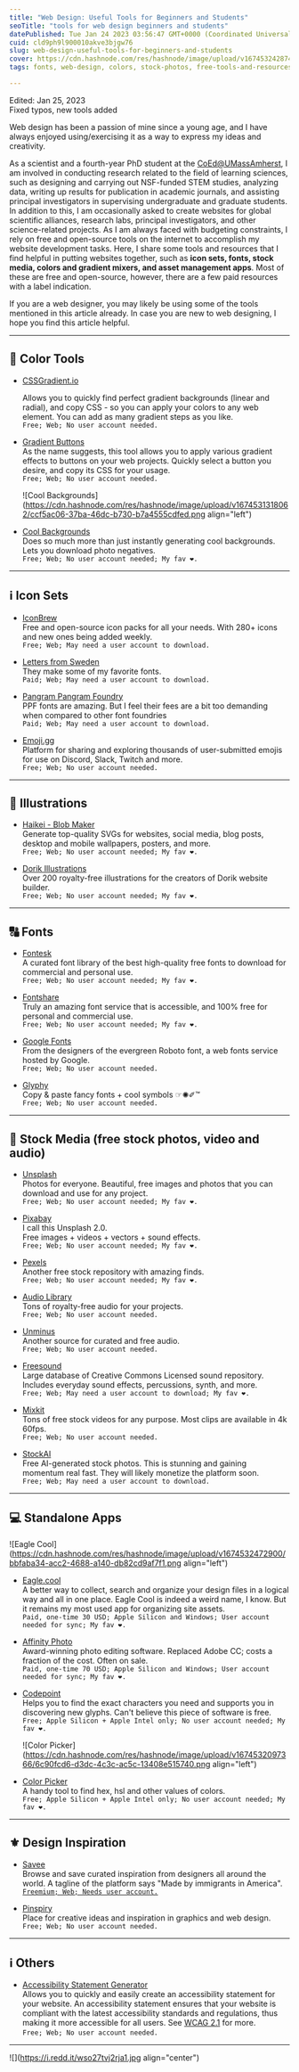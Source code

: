 ```yaml
---
title: "Web Design: Useful Tools for Beginners and Students"
seoTitle: "tools for web design beginners and students"
datePublished: Tue Jan 24 2023 03:56:47 GMT+0000 (Coordinated Universal Time)
cuid: cld9ph9l900010akve3bjgw76
slug: web-design-useful-tools-for-beginners-and-students
cover: https://cdn.hashnode.com/res/hashnode/image/upload/v1674532428749/6a99ed62-492f-4bbb-83d1-2689d7784896.png
tags: fonts, web-design, colors, stock-photos, free-tools-and-resources

---
```


Edited: Jan 25, 2023  
Fixed typos, new tools added

Web design has been a passion of mine since a young age, and I have always enjoyed using/exercising it as a way to express my ideas and creativity.

As a scientist and a fourth-year PhD student at the [CoEd@UMassAmherst](https://www.umass.edu/education/programs/stem), I am involved in conducting research related to the field of learning sciences, such as designing and carrying out NSF-funded STEM studies, analyzing data, writing up results for publication in academic journals, and assisting principal investigators in supervising undergraduate and graduate students. In addition to this, I am occasionally asked to create websites for global scientific alliances, research labs, principal investigators, and other science-related projects. As I am always faced with budgeting constraints, I rely on free and open-source tools on the internet to accomplish my website development tasks. Here, I share some tools and resources that I find helpful in putting websites together, such as **icon sets, fonts, stock media, colors and gradient mixers, and asset management apps**. Most of these are free and open-source, however, there are a few paid resources with a label indication.

If you are a web designer, you may likely be using some of the tools mentioned in this article already. In case you are new to web designing, I hope you find this article helpful.

---

## 🎨 Color Tools

* [CSSGradient.io](https://cssgradient.io/)
    
    Allows you to quickly find perfect gradient backgrounds (linear and radial), and copy CSS - so you can apply your colors to any web element. You can add as many gradient steps as you like.  
    `Free; Web; No user account needed.`
    
* [Gradient Buttons](https://cssgradient.io/gradient-backgrounds/)  
    As the name suggests, this tool allows you to apply various gradient effects to buttons on your web projects. Quickly select a button you desire, and copy its CSS for your usage.  
    `Free; Web; No user account needed.`
    
    ![Cool Backgrounds](https://cdn.hashnode.com/res/hashnode/image/upload/v1674531318062/ccf5ac06-37ba-46dc-b730-b7a4555cdfed.png align="left")
    
* [Cool Backgrounds](https://coolbackgrounds.io/)  
    Does so much more than just instantly generating cool backgrounds. Lets you download photo negatives.  
    `Free; Web; No user account needed; My fav ❤️.`
    

---

## ℹ️ Icon Sets

* [IconBrew](https://iconbrew.com/)  
    Free and open-source icon packs for all your needs. With 280+ icons and new ones being added weekly.  
    `Free; Web; May need a user account to download.`
    
* [Letters from Sweden](https://lettersfromsweden.se)  
    They make some of my favorite fonts.  
    `Paid; Web; May need a user account to download.`
    
* [Pangram Pangram Foundry](https://pangrampangram.com/)  
    PPF fonts are amazing. But I feel their fees are a bit too demanding when compared to other font foundries  
    `Paid; Web; May need a user account to download.`
    
* [Emoji.gg](https://emoji.gg/)  
    Platform for sharing and exploring thousands of user-submitted emojis for use on Discord, Slack, Twitch and more.  
    `Free; Web; No user account needed.`
    

---

## 🌠 Illustrations

* [Haikei - Blob Maker](https://app.haikei.app/)  
    Generate top-quality SVGs for websites, social media, blog posts, desktop and mobile wallpapers, posters, and more.  
    `Free; Web; No user account needed; My fav ❤️.`
    
* [Dorik Illustrations](https://dorik.com/illustrations)  
    Over 200 royalty-free illustrations for the creators of Dorik website builder.  
    `Free; Web; No user account needed; My fav ❤️.`
    

---

## 🔠 Fonts

* [Fontesk](https://fontesk.com/)  
    A curated font library of the best high-quality free fonts to download for commercial and personal use.  
    `Free; Web; No user account needed; My fav ❤️.`
    
* [Fontshare](https://www.fontshare.com/)  
    Truly an amazing font service that is accessible, and 100% free for personal and commercial use.  
    `Free; Web; No user account needed; My fav ❤️.`
    
* [Google Fonts](https://fonts.google.com/)  
    From the designers of the evergreen Roboto font, a web fonts service hosted by Google.  
    `Free; Web; No user account needed.`
    
* [Glyphy](https://glyphy.io/)  
    Copy & paste fancy fonts + cool symbols ☞✺✐™  
    `Free; Web; No user account needed.`
    

---

## 🌆 Stock Media (free stock photos, video and audio)

* [Unsplash](https://unsplash.com/)  
    Photos for everyone. Beautiful, free images and photos that you can download and use for any project.  
    `Free; Web; No user account needed; My fav ❤️.`
    
* [Pixabay](https://pixabay.com/)  
    I call this Unsplash 2.0.  
    Free images + videos + vectors + sound effects.  
    `Free; Web; No user account needed; My fav ❤️.`
    
* [Pexels](https://www.pexels.com/)  
    Another free stock repository with amazing finds.  
    `Free; Web; No user account needed; My fav ❤️.`
    
* [Audio Library](https://www.audiolibrary.com.co/)  
    Tons of royalty-free audio for your projects.  
    `Free; Web; No user account needed.`
    
* [Unminus](https://www.unminus.com/)  
    Another source for curated and free audio.  
    `Free; Web; No user account needed.`
    
* [Freesound](https://freesound.org/browse/)  
    Large database of Creative Commons Licensed sound repository. Includes everyday sound effects, percussions, synth, and more.  
    `Free; Web; May need a user account to download; My fav ❤️.`
    
* [Mixkit](https://mixkit.co/)  
    Tons of free stock videos for any purpose. Most clips are available in 4k 60fps.  
    `Free; Web; No user account needed.`
    
* [StockAI](https://www.stockai.com/)  
    Free AI-generated stock photos. This is stunning and gaining momentum real fast. They will likely monetize the platform soon.  
    `Free; Web; May need a user account to download.`
    

---

## 💻 Standalone Apps

![Eagle Cool](https://cdn.hashnode.com/res/hashnode/image/upload/v1674532472900/bbfaba34-acc2-4688-a140-db82cd9af7f1.png align="left")

* [Eagle.cool](https://eagle.cool/)  
    A better way to collect, search and organize your design files in a logical way and all in one place. Eagle Cool is indeed a weird name, I know. But it remains my most used app for organizing site assets.  
    `Paid, one-time 30 USD; Apple Silicon and Windows; User account needed for sync; My fav ❤️.`
    
* [Affinity Photo](https://affinity.serif.com/en-us/photo/)  
    Award-winning photo editing software. Replaced Adobe CC; costs a fraction of the cost. Often on sale.  
    `Paid, one-time 70 USD; Apple Silicon and Windows; User account needed for sync; My fav ❤️.`
    
* [Codepoint](https://ixeau.com/codepoint/)  
    Helps you to find the exact characters you need and supports you in discovering new glyphs. Can't believe this piece of software is free.  
    `Free; Apple Silicon + Apple Intel only; No user account needed; My fav ❤️.`
    
    ![Color Picker](https://cdn.hashnode.com/res/hashnode/image/upload/v1674532097366/6c90fcd6-d3dc-4c3c-ac5c-13408e515740.png align="left")
    
* [Color Picker](https://sindresorhus.com/system-color-picker)  
    A handy tool to find hex, hsl and other values of colors.  
    `Free; Apple Silicon + Apple Intel only; No user account needed; My fav ❤️.`
    

---

## ⚜️ Design Inspiration

* [Savee](https://savee.it/)  
    Browse and save curated inspiration from designers all around the world. A tagline of the platform says "Made by immigrants in America".  
    [`Freemium; Web; Needs user account.`](https://pinspiry.com/)
    
* [Pinspiry](https://pinspiry.com/)  
    Place for creative ideas and inspiration in graphics and web design.  
    `Free; Web; No user account needed.`
    

---

## ℹ️ Others

* [Accessibility Statement Generator](https://www.accessibilitystatementgenerator.com/)  
    Allows you to quickly and easily create an accessibility statement for your website. An accessibility statement ensures that your website is compliant with the latest accessibility standards and regulations, thus making it more accessible for all users. See [WCAG 2.1](https://www.w3.org/TR/WCAG21/) for more.  
    `Free; Web; No user account needed.`
    

---

![](https://i.redd.it/wso27tvj2rja1.jpg align="center")